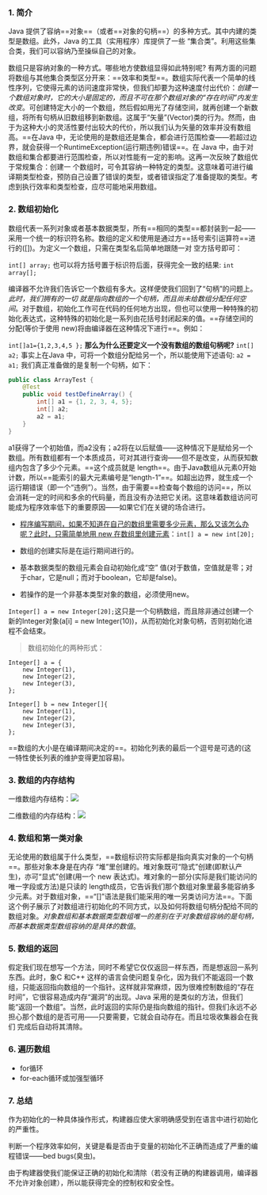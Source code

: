 ### 1. 简介

Java 提供了容纳==对象==（或者==对象的句柄==）的多种方式。其中内建的类型是数组。此外，Java 的工具（实用程序）库提供了一些 “集合类”。利用这些集合类，我们可以容纳乃至操纵自己的对象。

数组只是容纳对象的一种方式。哪些地方使数组显得如此特别呢? 有两方面的问题将数组与其他集合类型区分开来：==效率和类型==。数组实际代表一个简单的线性序列，它使得元素的访问速度非常快，但我们却要为这种速度付出代价：*创建一个数组对象时，它的大小是固定的，而且不可在那个数组对象的“存在时间”内发生改变*。可创建特定大小的一个数组，然后假如用光了存储空间，就再创建一个新数组，将所有句柄从旧数组移到新数组。这属于“矢量”(Vector)类的行为。然而，由于为这种大小的灵活性要付出较大的代价，所以我们认为矢量的效率并没有数组高。==在Java 中，无论使用的是数组还是集合，都会进行范围检查——若超过边界，就会获得一个RuntimeException(运行期违例)错误==。在 Java 中，由于对数组和集合都要进行范围检查，所以对性能有一定的影响。这再一次反映了数组优于常规集合：创建一 个数组时，可令其容纳一种特定的类型。这意味着可进行编译期类型检查，预防自己设置了错误的类型，或者错误指定了准备提取的类型。考虑到执行效率和类型检查，应尽可能地采用数组。

### 2. 数组初始化

数组代表一系列对象或者基本数据类型，所有==相同的类型==都封装到一起——采用一个统一的标识符名称。数组的定义和使用是通过方==括号索引运算符==进行的([])。为定义一个数组，只需在类型名后简单地跟随一对 空方括号即可：

`int[] array;`
也可以将方括号置于标识符后面，获得完全一致的结果:
`int array[];`

编译器不允许我们告诉它一个数组有多大。这样便使我们回到了“句柄”的问题上。*此时，我们拥有的一切 就是指向数组的一个句柄，而且尚未给数组分配任何空间*。对于数组，初始化工作可在代码的任何地方出现，但也可以使用一种特殊的初始化表达式，这种特殊的初始化是一系列由花括号封闭起来的值。==存储空间的分配(等价于使用 new)将由编译器在这种情况下进行==。例如：

`int[]a1={1,2,3,4,5 };`
**那么为什么还要定义一个没有数组的数组句柄呢?**
`int[] a2;`
事实上在Java 中，可将一个数组分配给另一个，所以能使用下述语句:
`a2 = a1;`
我们真正准备做的是复制一个句柄，如下：

```java
public class ArrayTest {
    @Test
    public void testDefineArray() {
        int[] a1 = {1, 2, 3, 4, 5};
        int[] a2;
        a2 = a1;
    }
}
```

a1获得了一个初始值，而a2没有；a2将在以后赋值——这种情况下是赋给另一个数组。所有数组都有一个本质成员，可对其进行查询——但不是改变，从而获知数组内包含了多少个元素。==这个成员就是 length==。由于Java数组从元素0开始计数，所以==能索引的最大元素编号是“length-1”==。如超出边界，就生成一个运行期错误（即一个“违例”）。当然，由于需要==检查每个数组的访问==，所以会消耗一定的时间和多余的代码量，而且没有办法把它关闭。这意味着数组访问可能成为程序效率低下的重要原因——如果它们在关键的场合进行。

* <u>程序编写期间，如果不知道在自己的数组里需要多少元素，那么又该怎么办呢？此时，只需简单地用 new 在数组里创建元素</u>：`int[] a = new int[20];`

* 数组的创建实际是在运行期间进行的。
* 基本数据类型的数组元素会自动初始化成“空” 值(对于数值，空值就是零；对于char，它是null；而对于boolean，它却是false)。
* 若操作的是一个非基本类型对象的数组，必须使用new。

`Integer[] a = new Integer[20];`这只是一个句柄数组，而且除非通过创建一个新的Integer对象(a[i] = new Integer(10))，从而初始化对象句柄，否则初始化进程不会结束。

> 数组初始化的两种形式：

```
Integer[] a = {
    new Integer(1),
    new Integer(2),
    new Integer(3),
};

Integer[] b = new Integer[]{
    new Integer(1),
    new Integer(2),
    new Integer(3),
};
```

==数组的大小是在编译期间决定的==。初始化列表的最后一个逗号是可选的(这一特性使长列表的维护变得更加容易)。

### 3. 数组的内存结构

一维数组内存结构：![](https://tva1.sinaimg.cn/large/007S8ZIlgy1givyw3vpp0j30v80kw7c0.jpg)

二维数组的内存结构：![](https://tva1.sinaimg.cn/large/007S8ZIlgy1givyxadmp6j30ts0jmq91.jpg)



### 4. 数组和第一类对象

无论使用的数组属于什么类型，==数组标识符实际都是指向真实对象的一个句柄==。那些对象本身是在内存 “堆”里创建的。堆对象既可“隐式”创建(即默认产生)，亦可“显式”创建(用一个 new 表达式)。堆对象的一部分(实际是我们能访问的唯一字段或方法)是只读的 length成员，它告诉我们那个数组对象里最多能容纳多少元素。对于数组对象，==“[]”语法是我们能采用的唯一另类访问方法==。下面这个例子展示了对数组进行初始化的不同方式，以及如何将数组句柄分配给不同的数组对象。*对象数组和基本数据类型数组唯一的差别在于对象数组容纳的是句柄，而基本数据类型数组容纳的是具体的数值*。

### 5. 数组的返回

假定我们现在想写一个方法，同时不希望它仅仅返回一样东西，而是想返回一系列东西。此时，象C 和C++ 这样的语言会使问题复杂化，因为我们不能返回一个数组，只能返回指向数组的一个指针。这样就非常麻烦，因为很难控制数组的“存在时间”，它很容易造成内存“漏洞”的出现。Java 采用的是类似的方法，但我们能“返回一个数组”。当然，此时返回的实际仍是指向数组的指针。但我们永远不必担心那个数组的是否可用——只要需要，它就会自动存在。而且垃圾收集器会在我们 完成后自动将其清除。

### 6. 遍历数组

* for循环
* for-each循环或加强型循环

### 7. 总结

作为初始化的一种具体操作形式，构建器应使大家明确感受到在语言中进行初始化的严重性。

判断一个程序效率如何，关键是看是否由于变量的初始化不正确而造成了严重的编程错误——bed bugs(臭虫)。

由于构建器使我们能保证正确的初始化和清除（若没有正确的构建器调用，编译器不允许对象创建），所以能获得完全的控制权和安全性。

